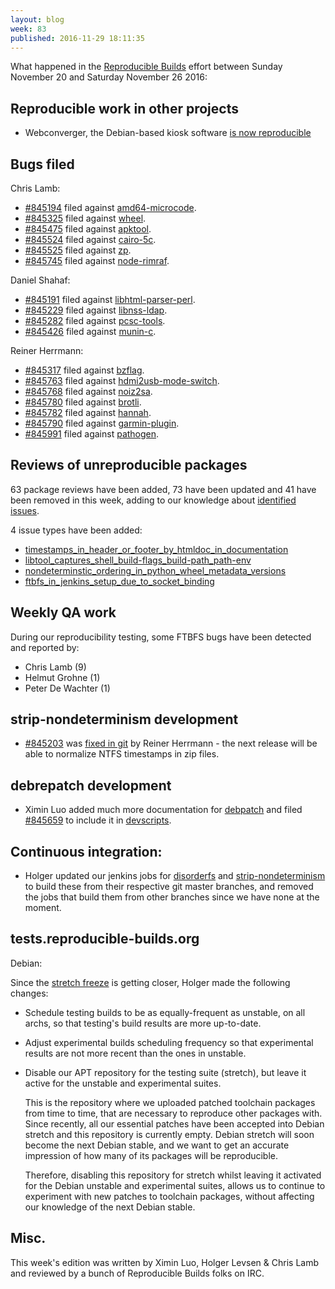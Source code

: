 ```yaml
---
layout: blog
week: 83
published: 2016-11-29 18:11:35
---
```


What happened in the [Reproducible
Builds](https://wiki.debian.org/ReproducibleBuilds) effort between Sunday
November 20 and Saturday November 26 2016:


Reproducible work in other projects
-----------------------------------

* Webconverger, the Debian-based kiosk software [is now reproducible](https://webconverger.org/blog/2016/Webconverger\_has\_reproducible\_builds/)


Bugs filed
----------

Chris Lamb:

* [#845194](https://bugs.debian.org/845194) filed against [amd64-microcode](https://tracker.debian.org/pkg/amd64-microcode).
* [#845325](https://bugs.debian.org/845325) filed against [wheel](https://tracker.debian.org/pkg/wheel).
* [#845475](https://bugs.debian.org/845475) filed against [apktool](https://tracker.debian.org/pkg/apktool).
* [#845524](https://bugs.debian.org/845524) filed against [cairo-5c](https://tracker.debian.org/pkg/cairo-5c).
* [#845525](https://bugs.debian.org/845525) filed against [zp](https://tracker.debian.org/pkg/zp).
* [#845745](https://bugs.debian.org/845745) filed against [node-rimraf](https://tracker.debian.org/pkg/node-rimraf).

Daniel Shahaf:

* [#845191](https://bugs.debian.org/845191) filed against [libhtml-parser-perl](https://tracker.debian.org/pkg/libhtml-parser-perl).
* [#845229](https://bugs.debian.org/845229) filed against [libnss-ldap](https://tracker.debian.org/pkg/libnss-ldap).
* [#845282](https://bugs.debian.org/845282) filed against [pcsc-tools](https://tracker.debian.org/pkg/pcsc-tools).
* [#845426](https://bugs.debian.org/845426) filed against [munin-c](https://tracker.debian.org/pkg/munin-c).

Reiner Herrmann:

* [#845317](https://bugs.debian.org/845317) filed against [bzflag](https://tracker.debian.org/pkg/bzflag).
* [#845763](https://bugs.debian.org/845763) filed against [hdmi2usb-mode-switch](https://tracker.debian.org/pkg/hdmi2usb-mode-switch).
* [#845768](https://bugs.debian.org/845768) filed against [noiz2sa](https://tracker.debian.org/pkg/noiz2sa).
* [#845780](https://bugs.debian.org/845780) filed against [brotli](https://tracker.debian.org/pkg/brotli).
* [#845782](https://bugs.debian.org/845782) filed against [hannah](https://tracker.debian.org/pkg/hannah).
* [#845790](https://bugs.debian.org/845790) filed against [garmin-plugin](https://tracker.debian.org/pkg/garmin-plugin).
* [#845991](https://bugs.debian.org/845991) filed against [pathogen](https://tracker.debian.org/pkg/pathogen).


Reviews of unreproducible packages
----------------------------------

63 package reviews have been added, 73 have been updated and 41 have been
removed in this week, adding to our knowledge about [identified
issues](https://tests.reproducible-builds.org/debian/index_issues.html).

4 issue types have been added:

 * [timestamps_in_header_or_footer_by_htmldoc_in_documentation](https://tests.reproducible-builds.org/issues/unstable/timestamps_in_header_or_footer_by_htmldoc_in_documentation_issue.html)
 * [libtool_captures_shell_build-flags_build-path_path-env](https://tests.reproducible-builds.org/issues/unstable/libtool_captures_shell_build-flags_build-path_path-env_issue.html)
 * [nondeterminstic_ordering_in_python_wheel_metadata_versions](https://tests.reproducible-builds.org/issues/unstable/nondeterminstic_ordering_in_python_wheel_metadata_versions_issue.html)
 * [ftbfs_in_jenkins_setup_due_to_socket_binding](https://tests.reproducible-builds.org/issues/unstable/ftbfs_in_jenkins_setup_due_to_socket_binding_issue.html)


Weekly QA work
--------------

During our reproducibility testing, some FTBFS bugs have been detected and
reported by:

 - Chris Lamb (9)
 - Helmut Grohne (1)
 - Peter De Wachter (1)


strip-nondeterminism development
--------------------------------

 * [#845203](https://bugs.debian.org/845203) was [fixed in
   git](https://salsa.debian.org/reproducible-builds/strip-nondeterminism.git/commit/?id=7124c6b)
   by Reiner Herrmann - the next release will be able to normalize NTFS
   timestamps in zip files.


debrepatch development
----------------------

 * Ximin Luo added much more documentation for
   [debpatch](https://salsa.debian.org/reproducible-builds/debrepatch.git/tree/debpatch)
   and filed [#845659](https://bugs.debian.org/845659) to include it in
   [devscripts](https://packages.debian.org/sid/devscripts).


Continuous integration:
-----------------------

 * Holger updated our jenkins jobs for
   [disorderfs](https://jenkins.debian.net/job/reproducible_disorderfs_from_git_master/)
   and
   [strip-nondeterminism](https://jenkins.debian.net/job/reproducible_strip-nondeterminism_from_git_master/)
   to build these from their respective git master branches, and removed the
   jobs that build them from other branches since we have none at the moment.


tests.reproducible-builds.org
-----------------------

Debian: 

Since the [stretch freeze](https://release.debian.org/#release-dates) is
getting closer, Holger made the following changes:

 * Schedule testing builds to be as equally-frequent as unstable, on all archs,
   so that testing's build results are more up-to-date.

 * Adjust experimental builds scheduling frequency so that experimental results
   are not more recent than the ones in unstable.

 * Disable our APT repository for the testing suite (stretch), but leave it
   active for the unstable and experimental suites.

   This is the repository where we uploaded patched toolchain packages from
   time to time, that are necessary to reproduce other packages with. Since
   recently, all our essential patches have been accepted into Debian stretch
   and this repository is currently empty. Debian stretch will soon become the
   next Debian stable, and we want to get an accurate impression of how many of
   its packages will be reproducible.

   Therefore, disabling this repository for stretch whilst leaving it activated
   for the Debian unstable and experimental suites, allows us to continue to
   experiment with new patches to toolchain packages, without affecting our
   knowledge of the next Debian stable.


Misc.
-----

This week's edition was written by Ximin Luo, Holger Levsen & Chris Lamb and reviewed by
a bunch of Reproducible Builds folks on IRC.
